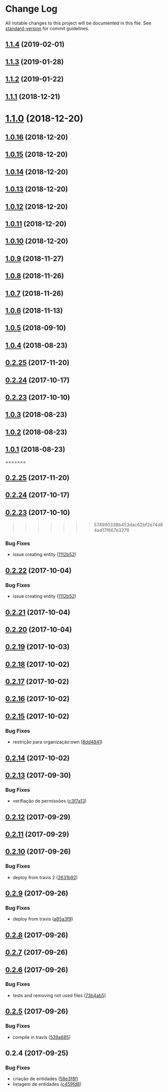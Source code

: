# Change Log

All notable changes to this project will be documented in this file. See [standard-version](https://github.com/conventional-changelog/standard-version) for commit guidelines.

<a name="1.1.4"></a>
## [1.1.4](https://github.com/rhases/rhases-nodejs-commons/compare/v1.1.3...v1.1.4) (2019-02-01)



<a name="1.1.3"></a>
## [1.1.3](https://github.com/rhases/rhases-nodejs-commons/compare/v1.1.2...v1.1.3) (2019-01-28)



<a name="1.1.2"></a>
## [1.1.2](https://github.com/rhases/rhases-nodejs-commons/compare/v1.1.1...v1.1.2) (2019-01-22)



<a name="1.1.1"></a>
## [1.1.1](https://github.com/rhases/rhases-nodejs-commons/compare/v1.1.0...v1.1.1) (2018-12-21)



<a name="1.1.0"></a>
# [1.1.0](https://github.com/rhases/rhases-nodejs-commons/compare/v1.0.16...v1.1.0) (2018-12-20)



<a name="1.0.16"></a>
## [1.0.16](https://github.com/rhases/rhases-nodejs-commons/compare/v1.0.15...v1.0.16) (2018-12-20)



<a name="1.0.15"></a>
## [1.0.15](https://github.com/rhases/rhases-nodejs-commons/compare/v1.0.14...v1.0.15) (2018-12-20)



<a name="1.0.14"></a>
## [1.0.14](https://github.com/rhases/rhases-nodejs-commons/compare/v1.0.13...v1.0.14) (2018-12-20)



<a name="1.0.13"></a>
## [1.0.13](https://github.com/rhases/rhases-nodejs-commons/compare/v1.0.12...v1.0.13) (2018-12-20)



<a name="1.0.12"></a>
## [1.0.12](https://github.com/rhases/rhases-nodejs-commons/compare/v1.0.11...v1.0.12) (2018-12-20)



<a name="1.0.11"></a>
## [1.0.11](https://github.com/rhases/rhases-nodejs-commons/compare/v1.0.10...v1.0.11) (2018-12-20)



<a name="1.0.10"></a>
## [1.0.10](https://github.com/rhases/rhases-nodejs-commons/compare/v1.0.9...v1.0.10) (2018-12-20)



<a name="1.0.9"></a>
## [1.0.9](https://github.com/rhases/rhases-nodejs-commons/compare/v1.0.8...v1.0.9) (2018-11-27)



<a name="1.0.8"></a>
## [1.0.8](https://github.com/rhases/rhases-nodejs-commons/compare/v1.0.7...v1.0.8) (2018-11-26)



<a name="1.0.7"></a>
## [1.0.7](https://github.com/rhases/rhases-nodejs-commons/compare/v1.0.6...v1.0.7) (2018-11-26)



<a name="1.0.6"></a>
## [1.0.6](https://github.com/rhases/rhases-nodejs-commons/compare/v1.0.5...v1.0.6) (2018-11-13)



<a name="1.0.5"></a>
## [1.0.5](https://github.com/rhases/rhases-nodejs-commons/compare/v1.0.4...v1.0.5) (2018-09-10)



<a name="1.0.4"></a>
## [1.0.4](https://github.com/rhases/rhases-nodejs-commons/compare/v1.0.1...v1.0.4) (2018-08-23)



<a name="0.2.25"></a>
## [0.2.25](https://github.com/rhases/rhases-nodejs-commons/compare/v0.2.24...v0.2.25) (2017-11-20)



<a name="0.2.24"></a>
## [0.2.24](https://github.com/rhases/rhases-nodejs-commons/compare/v0.2.23...v0.2.24) (2017-10-17)



<a name="0.2.23"></a>
## [0.2.23](https://github.com/rhases/rhases-nodejs-commons/compare/v0.2.21...v0.2.23) (2017-10-10)



<a name="1.0.3"></a>
## [1.0.3](https://github.com/rhases/rhases-nodejs-commons/compare/v1.0.1...v1.0.3) (2018-08-23)



<a name="1.0.2"></a>
## [1.0.2](https://github.com/rhases/rhases-nodejs-commons/compare/v1.0.1...v1.0.2) (2018-08-23)



<a name="1.0.1"></a>
## [1.0.1](https://github.com/rhases/rhases-nodejs-commons/compare/v0.2.21...v1.0.1) (2018-08-23)
=======
<a name="0.2.25"></a>
## [0.2.25](https://github.com/rhases/rhases-nodejs-commons/compare/v0.2.24...v0.2.25) (2017-11-20)



<a name="0.2.24"></a>
## [0.2.24](https://github.com/rhases/rhases-nodejs-commons/compare/v0.2.23...v0.2.24) (2017-10-17)



<a name="0.2.23"></a>
## [0.2.23](https://github.com/rhases/rhases-nodejs-commons/compare/v0.2.21...v0.2.23) (2017-10-10)
>>>>>>> 574990338b453dac62bf2e74d84ad17f667e3278


### Bug Fixes

* issue creating entity ([1112b52](https://github.com/rhases/rhases-nodejs-commons/commit/1112b52))



<a name="0.2.22"></a>
## [0.2.22](https://github.com/rhases/rhases-nodejs-commons/compare/v0.2.21...v0.2.22) (2017-10-04)


### Bug Fixes

* issue creating entity ([1112b52](https://github.com/rhases/rhases-nodejs-commons/commit/1112b52))



<a name="0.2.21"></a>
## [0.2.21](https://github.com/rhases/rhases-nodejs-commons/compare/v0.2.19...v0.2.21) (2017-10-04)



<a name="0.2.20"></a>
## [0.2.20](https://github.com/rhases/rhases-nodejs-commons/compare/v0.2.19...v0.2.20) (2017-10-04)



<a name="0.2.19"></a>
## [0.2.19](https://github.com/rhases/rhases-nodejs-commons/compare/v0.2.18...v0.2.19) (2017-10-03)



<a name="0.2.18"></a>
## [0.2.18](https://github.com/rhases/rhases-nodejs-commons/compare/v0.2.17...v0.2.18) (2017-10-02)



<a name="0.2.17"></a>
## [0.2.17](https://github.com/rhases/rhases-nodejs-commons/compare/v0.2.16...v0.2.17) (2017-10-02)



<a name="0.2.16"></a>
## [0.2.16](https://github.com/rhases/rhases-nodejs-commons/compare/v0.2.15...v0.2.16) (2017-10-02)



<a name="0.2.15"></a>
## [0.2.15](https://github.com/rhases/rhases-nodejs-commons/compare/v0.2.14...v0.2.15) (2017-10-02)


### Bug Fixes

* restrição para organização:own ([8dd4841](https://github.com/rhases/rhases-nodejs-commons/commit/8dd4841))



<a name="0.2.14"></a>
## [0.2.14](https://github.com/rhases/rhases-nodejs-commons/compare/v0.2.13...v0.2.14) (2017-10-02)



<a name="0.2.13"></a>
## [0.2.13](https://github.com/rhases/rhases-nodejs-commons/compare/v0.2.12...v0.2.13) (2017-09-30)


### Bug Fixes

* verifiação de permissões ([c3f7a13](https://github.com/rhases/rhases-nodejs-commons/commit/c3f7a13))



<a name="0.2.12"></a>
## [0.2.12](https://github.com/rhases/rhases-nodejs-commons/compare/v0.2.11...v0.2.12) (2017-09-29)



<a name="0.2.11"></a>
## [0.2.11](https://github.com/rhases/rhases-nodejs-commons/compare/v0.2.10...v0.2.11) (2017-09-29)



<a name="0.2.10"></a>
## [0.2.10](https://github.com/rhases/rhases-nodejs-commons/compare/v0.2.9...v0.2.10) (2017-09-26)


### Bug Fixes

* deploy from travis 2 ([2631b92](https://github.com/rhases/rhases-nodejs-commons/commit/2631b92))



<a name="0.2.9"></a>
## [0.2.9](https://github.com/rhases/rhases-nodejs-commons/compare/v0.2.8...v0.2.9) (2017-09-26)


### Bug Fixes

* deploy from travis ([a85a3f9](https://github.com/rhases/rhases-nodejs-commons/commit/a85a3f9))



<a name="0.2.8"></a>
## [0.2.8](https://github.com/rhases/rhases-nodejs-commons/compare/v0.2.6...v0.2.8) (2017-09-26)



<a name="0.2.7"></a>
## [0.2.7](https://github.com/rhases/rhases-nodejs-commons/compare/v0.2.4...v0.2.7) (2017-09-26)



<a name="0.2.6"></a>
## [0.2.6](https://github.com/rhases/rhases-nodejs-commons/compare/v0.2.5...v0.2.6) (2017-09-26)


### Bug Fixes

* tests and removing not used files ([73b4ab5](https://github.com/rhases/rhases-nodejs-commons/commit/73b4ab5))



<a name="0.2.5"></a>
## [0.2.5](https://github.com/rhases/rhases-nodejs-commons/compare/v0.2.4...v0.2.5) (2017-09-26)


### Bug Fixes

* compile in travis ([539a685](https://github.com/rhases/rhases-nodejs-commons/commit/539a685))



<a name="0.2.4"></a>
## 0.2.4 (2017-09-25)


### Bug Fixes

* criação de entidades ([58e3f8f](https://github.com/rhases/rhases-nodejs-commons/commit/58e3f8f))
* listagem de entidades ([c459fd8](https://github.com/rhases/rhases-nodejs-commons/commit/c459fd8))
